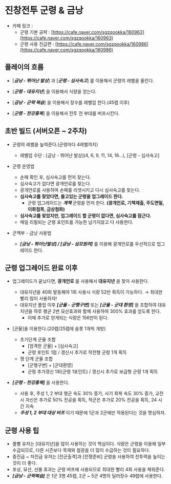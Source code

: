 # 진창전투 군령 & 금낭

* 카페 링크 : 
    * 군령 기본 공략 : [https://cafe.naver.com/sgzqookka/160963](https://cafe.naver.com/sgzqookka/160963)
    * 군령 사용 진급편 : [https://cafe.naver.com/sgzqookka/160986](https://cafe.naver.com/sgzqookka/160986)

## 플레이의 흐름

* [___금낭 - 뛰어난 발상___] 과 [___군령 - 심사숙고___] 를 이용해서 군령의 레벨을 올린다.

* [___군령 - 대유지년___] 을 이용해서 식량을 얻는다.

* [___금낭 - 군략 복습___] 을 이용해서 장수를 레벨업 한다.(45렙 이후)

* [___군령 - 천강홍복___] 을 이용해서 전투 전 부대를 버프시킨다.

## 초반 빌드 (서버오픈 ~ 2주차)

* 군령의 레벨을 높여준다.(군령마다 4레벨까지)
    * 레벨업 수단 : [금낭 - 뛰어난 발상](4, 6, 9, 11, 14, 16...), [군령 - 심사숙고]

* 군령 운영법
    * 손패 확인 후, 심사숙고를 먼저 찾는다.
    * 심사숙고가 없다면 광개언로를 찾는다.
    * 광개언로를 사용하여 손패를 리셋시키고 다시 심사숙고를 찾는다.
    * __심사숙고를 찾았다면, 들고있는 군령을 업그레이드 한다.__
        * 군령 업그레이드는 ___계책___ 군령을 먼저 한다. __(광개언로, 기책재출, 주도면밀, 이화접목, 금상첨화)__
    * __심사숙고를 찾았지만, 업그레이드 할 군령이 없다면, 심사숙고를 잠근다.__
    * 매일 리필되는 군령 포인트를 가능한 남기지않고 다 사용한다.

* 군책부 - 금낭 사용법
    * ___[금낭 - 뛰어난발상] / [금낭 - 심모원려]___ 를 이용해 광개언로를 우선적으로 업그레이드 한다.

## 군령 업그레이드 완료 이후

* 업그레이드가 끝났다면, __광개언로__ 를 사용해서 __대유지년__ 을 찾아 사용한다.
    * 대유지년을 40회 발동해야 1회 사용시 식량 52만 획득이 가능하다. → 최대한 빨리 많이 사용하자!
    * 대유지년 풀업 이후 ___[군율 - 군행구변]___ 또는 ___[군율 - 군대 환영]___ 을 조합하여 대유지년을 하루 평균 2번 묘산효과와 함께 사용하여 300% 효과를 얻도록 한다.
        * 이때 추가로 얻게되는 식량은 156만이 된다.

* [군율]을 이용한다.(20렙/25렙에 슬롯 1개씩 개방)
    * 초기단계 군율 조합
        * [엄격한 군율] + [심사숙고]
        * 군령 포인트 1점 / 갱신시 추가로 작전형 군령 1개 획득
    * 쟁 단계 군율 조합
        * [군행구변] + [군대환영]
        * 군령 추가갱신 1회(군령 1포인트) / 갱신시 추가로 보급형 군령 1개 획득

* ___[군령 - 천강홍복]___ 을 사용한다.
    * 사용 후, 주성 1, 2 부대 행군 속도 30% 증가, 사기 회복 속도 30% 증가, 교전 시 자신은 추가로 50% 전공을 획득, 적군은 추가로 20% 전공을 획득, 24 시간 지속
    * ___주성 1, 2 부대 대상 버프___ 이기 때문에 1군과 2군에만 적용된다는 것을 명심하자.
## 군령 사용 팁

* 풀빨 유저는 [대유지년]을 많이 사용하는 것이 핵심이다. 식량은 군령을 이용해 일부 수급되므로, 다른 시즌보다 목재와 철광을 더 많이 수급하는 것이 필요하다.
* 중진급 ~ 저진급 유저는 [전군출격]과 [전쟁준비] 군령을 사용하여 전투력을 높이는것이 더 좋다.
* 포상, 묘산, 선물 효과는 군령 버프에 사용되므로 최대한 빨리 4회 사용을 채워준다.
* ___[금낭 - 군략복습]___ 은 1군 3명 45렙, 2군 ~ 5군 4명의 딜러장수 49렙에 사용한다.